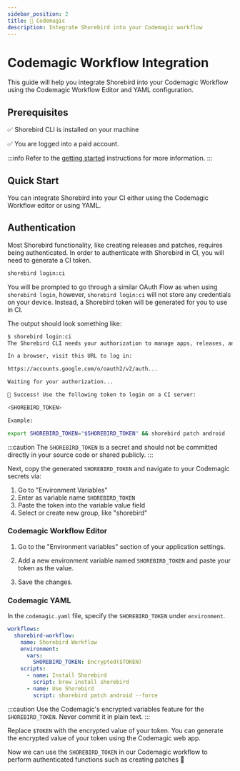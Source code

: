 ```yaml
---
sidebar_position: 2
title: 🚀 Codemagic
description: Integrate Shorebird into your Codemagic workflow
---
```


# Codemagic Workflow Integration

This guide will help you integrate Shorebird into your Codemagic Workflow using the Codemagic Workflow Editor and YAML configuration.

## Prerequisites

✅ Shorebird CLI is installed on your machine

✅ You are logged into a paid account.

:::info
Refer to the [getting started](/) instructions for more information.
:::

## Quick Start

You can integrate Shorebird into your CI either using the Codemagic Workflow editor or using YAML.

## Authentication

Most Shorebird functionality, like creating releases and patches, requires being authenticated. In order to authenticate with Shorebird in CI, you will need to generate a CI token.

```sh
shorebird login:ci
```

You will be prompted to go through a similar OAuth Flow as when using `shorebird login`, however, `shorebird login:ci` will not store any credentials on your device. Instead, a Shorebird token will be generated for you to use in CI.

The output should look something like:

```sh
$ shorebird login:ci
The Shorebird CLI needs your authorization to manage apps, releases, and patches on your behalf.

In a browser, visit this URL to log in:

https://accounts.google.com/o/oauth2/v2/auth...

Waiting for your authorization...

🎉 Success! Use the following token to login on a CI server:

<SHOREBIRD_TOKEN>

Example:

export SHOREBIRD_TOKEN="$SHOREBIRD_TOKEN" && shorebird patch android
```

:::caution
The `SHOREBIRD_TOKEN` is a secret and should not be committed directly in your source code or shared publicly.
:::

Next, copy the generated `SHOREBIRD_TOKEN` and navigate to your Codemagic secrets via:

1. Go to "Environment Variables"
2. Enter as variable name `SHOREBIRD_TOKEN`
3. Paste the token into the variable value field
4. Select or create new group, like "shorebird"

### Codemagic Workflow Editor

1. Go to the "Environment variables" section of your application settings.

2. Add a new environment variable named `SHOREBIRD_TOKEN` and paste your token as the value.

3. Save the changes.

### Codemagic YAML

In the `codemagic.yaml` file, specify the `SHOREBIRD_TOKEN` under `environment`.

```yaml
workflows:
  shorebird-workflow:
    name: Shorebird Workflow
    environment:
      vars:
        SHOREBIRD_TOKEN: Encrypted($TOKEN)
    scripts:
      - name: Install Shorebird
        script: brew install shorebird
      - name: Use Shorebird
        script: shorebird patch android --force
```

:::caution
Use the Codemagic's encrypted variables feature for the `SHOREBIRD_TOKEN`. Never commit it in plain text.
:::

Replace `$TOKEN` with the encrypted value of your token. You can generate the encrypted value of your token using the Codemagic web app.

Now we can use the `SHOREBIRD_TOKEN` in our Codemagic workflow to perform authenticated functions such as creating patches 🎉

